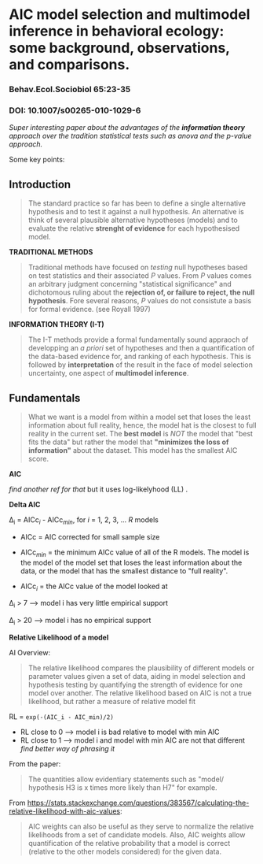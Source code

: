 # AIC model selection and multimodel inference in behavioral ecology: some background, observations, and comparisons.
### Behav.Ecol.Sociobiol 65:23-35
### DOI: 10.1007/s00265-010-1029-6

*Super interesting paper about the advantages of the **information theory** approach over the tradition statistical tests such as anova and the p-value approach.*

Some key points:

## Introduction
> The standard practice so far has been to define a single alternative hypothesis and to test it against a null hypothesis. An alternative is think of several plausible alternative hypotheses (models) and to evaluate the relative **strenght of evidence** for each hypothesised model.

**TRADITIONAL METHODS**
> Traditional methods have focused on *testing* null hypotheses based on test statistics and their associated *P* values. From *P* values comes an arbitrary judgment concerning "statistical significance" and dichotomous ruling about the **rejection of, or failure to reject, the null hypothesis**. Fore several reasons, *P* values do not consistute a basis for formal evidence. (see Royall 1997)

**INFORMATION THEORY (I-T)**
> The I-T methods provide a formal fundamentally sound appraoch of developping an *a priori* set of hypotheses and then a quantification of the data-based evidence for, and ranking of each hypothesis. This is followed by **interpretation** of the result in the face of model selection uncertainty, one aspect of **multimodel inference**. 

## Fundamentals
> What we want is a model from within a model set that loses the least information about full reality, hence, the model hat is the closest to full reality in the current set. The **best model** is *NOT* the model that "best fits the data" but rather the model that **"minimizes the loss of information"** about the dataset. This model has the smallest AIC score.

**AIC**

*find another ref for that* but it uses log-likelyhood (LL) .

**Delta AIC**

Δ<sub>i</sub> = AICc<sub>*i*</sub> - AICc<sub>*min*</sub>, for *i* = 1, 2, 3, ... *R* models

* AICc = AIC corrected for small sample size

* AICc<sub>*min*</sub> = the minimum AICc value of all of the R models. The model is the model of the model set that loses the least information about the data, or the model that has the smallest distance to "full reality". 

* AICc<sub>*i*</sub> = the AICc value of the model looked at

Δ<sub>i</sub> > 7 --> model i has very little empirical support

Δ<sub>i</sub> > 20 --> model i has no empirical support

**Relative Likelihood of a model**

AI Overview: 
> The relative likelihood compares the plausibility of different models or parameter values given a set of data, aiding in model selection and hypothesis testing by quantifying the strength of evidence for one model over another. The relative likelihood based on AIC is not a true likelihood, but rather a measure of relative model fit

RL = `exp(-(AIC_i - AIC_min)/2)`

* RL close to 0 --> model i is bad relative to model with min AIC
* RL close to 1 --> model i and model with min AIC are not that different *find better way of phrasing it*

From the paper: 
> The quantities allow evidentiary statements such as "model/ hypothesis H3 is x times more likely than H7" for example.

From https://stats.stackexchange.com/questions/383567/calculating-the-relative-likelihood-with-aic-values:
> AIC weights can also be useful as they serve to normalize the relative likelihoods from a set of candidate models. Also, AIC weights allow quantification of the relative probability that a model is correct (relative to the other models considered) for the given data.


